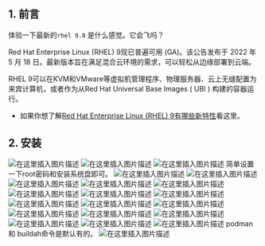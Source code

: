 


##  1. 前言
体验一下最新的`rhel 9.0` 是什么感觉。它会飞吗？

Red Hat Enterprise Linux (RHEL) 9现已普遍可用 (GA)。该公告发布于 2022 年 5 月 18 日。最新版本旨在满足混合云环境的需求，可以轻松从边缘部署到云端。

RHEL 9可以在KVM和VMware等虚拟机管理程序、物理服务器、云上无缝配置为来宾计算机，或者作为从Red Hat Universal Base Images ( UBI ) 构建的容器运行。

- 如果你想了解[Red Hat Enterprise Linux (RHEL) 9有哪些新特性](https://blog.csdn.net/xixihahalelehehe/article/details/127914085)看这里。

##  2. 安装
![在这里插入图片描述](https://i-blog.csdnimg.cn/blog_migrate/edf042d236e4bce25b94a5a28f5c40b0.png)
![在这里插入图片描述](https://i-blog.csdnimg.cn/blog_migrate/777caf4b1ef5d1bc0b60587fbf72a206.png)
![在这里插入图片描述](https://i-blog.csdnimg.cn/blog_migrate/3e510ac319ca9e078091b52820cbea28.png)
简单设置一下root密码和安装系统盘即可。
![在这里插入图片描述](https://i-blog.csdnimg.cn/blog_migrate/b0e63cc2d27fb1061480bab1452c35d5.png)
![在这里插入图片描述](https://i-blog.csdnimg.cn/blog_migrate/195c201cb110fe55fc97467177c8b785.png)
![在这里插入图片描述](https://i-blog.csdnimg.cn/blog_migrate/04ac9f4364ce0ffb266a5cdb44ed2386.png)
![在这里插入图片描述](https://i-blog.csdnimg.cn/blog_migrate/eaf9e4da0f4fda52895ed314d9832da0.png)
![在这里插入图片描述](https://i-blog.csdnimg.cn/blog_migrate/0ac4fdea6e8909d5d5927c84f4315e08.png)
![在这里插入图片描述](https://i-blog.csdnimg.cn/blog_migrate/d6a0f10daeb62891a91e1047562ab08d.png)
![在这里插入图片描述](https://i-blog.csdnimg.cn/blog_migrate/766828cb8f63bd54b75e54acb87080ab.png)
![在这里插入图片描述](https://i-blog.csdnimg.cn/blog_migrate/996d4bec07445e3cde44d1b5a74a8738.png)
![在这里插入图片描述](https://i-blog.csdnimg.cn/blog_migrate/94c4ac3c5e8798c935ddeff859d849d8.png)
![在这里插入图片描述](https://i-blog.csdnimg.cn/blog_migrate/da8d7939acab565e0957122f47e81ba9.png)
![在这里插入图片描述](https://i-blog.csdnimg.cn/blog_migrate/a1c8d9a361c8df3f75fa32e9402d2549.png)
![在这里插入图片描述](https://i-blog.csdnimg.cn/blog_migrate/f2a4e9dac7027215d1baef93ee6ca3fc.png)
![在这里插入图片描述](https://i-blog.csdnimg.cn/blog_migrate/6145c3700ad8a65c0c389853ab44e586.png)
![在这里插入图片描述](https://i-blog.csdnimg.cn/blog_migrate/5dd927114da4c3a6387e8cdeb3b4a9cd.png)
![在这里插入图片描述](https://i-blog.csdnimg.cn/blog_migrate/cef58b9b0f51fc7f211a2a678fcb005e.png)
![在这里插入图片描述](https://i-blog.csdnimg.cn/blog_migrate/4cba2f2c1f57bbc66ba081214379fbca.png)
![在这里插入图片描述](https://i-blog.csdnimg.cn/blog_migrate/59f1182c836513848d2008fa0ae98c40.png)
podman 和 buildah命令是默认有的。
![在这里插入图片描述](https://i-blog.csdnimg.cn/blog_migrate/3c6af4d6fbd067580797f9503486fb49.png)

